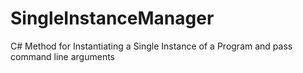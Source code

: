 # SingleInstanceManager
C# Method for Instantiating a Single Instance of a Program and pass command line arguments
